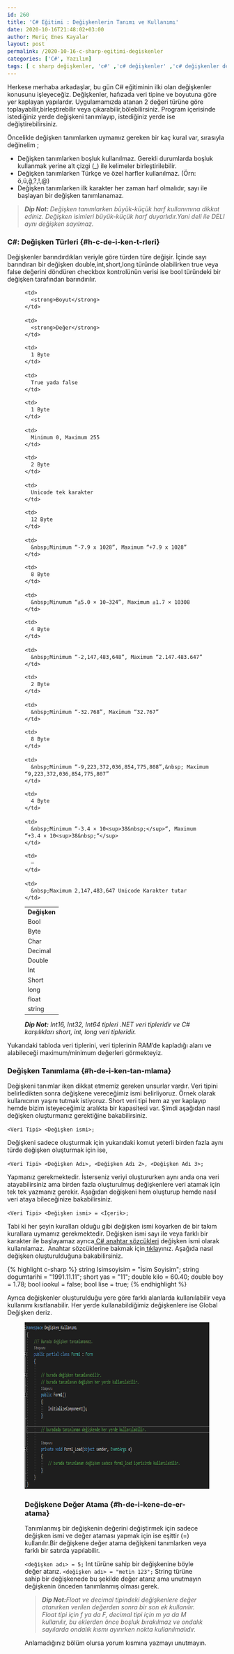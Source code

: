 ```yaml
---
id: 260
title: 'C# Eğitimi : Değişkenlerin Tanımı ve Kullanımı'
date: 2020-10-16T21:48:02+03:00
author: Meriç Enes Kayalar
layout: post
permalink: /2020-10-16-c-sharp-egitimi-degiskenler
categories: ['C#', Yazılım]
tags: [ c sharp değişkenler, 'c#' ,'c# değişkenler' ,'c# değişkenler detaylı anlatım' ,'c# eğitimi' ,yazılım geliştirme]
---
```

 

Herkese merhaba arkadaşlar, bu gün C# eğitiminin ilki olan değişkenler konusunu işleyeceğiz. Değişkenler, hafızada veri tipine ve boyutuna göre yer kaplayan yapılardır. Uygulamamızda atanan 2 değeri türüne göre toplayabilir,birleştirebilir veya çıkarabilir,bölebilirsiniz. Program içerisinde istediğiniz yerde değişkeni tanımlayıp, istediğiniz yerde ise değiştirebilirsiniz.

Öncelikle değişken tanımlarken uymamız gereken bir kaç kural var, sırasıyla değinelim ;

  * Değişken tanımlarken boşluk kullanılmaz. Gerekli durumlarda boşluk kullanmak yerine alt çizgi (_) ile kelimeler birleştirilebilir.
  * Değişken tanımlarken Türkçe ve özel harfler kullanılmaz. (Örn: ö,ü,ğ,?,!,@)
  * Değişken tanımlarken ilk karakter her zaman harf olmalıdır, sayı ile başlayan bir değişken tanımlanamaz.

<blockquote class="wp-block-quote">
  <p>
    <em><strong>Dip Not:&nbsp;</strong>Değişken tanımlarken&nbsp;büyük-küçük harf kullanımına dikkat ediniz. Değişken isimleri büyük-küçük harf duyarlıdır.Yani deli ile DELI aynı değişken sayılmaz.</em>
  </p>
</blockquote>

### C#: **Değişken Türleri** {#h-c-de-i-ken-t-rleri}

Değişkenler barındırdıkları veriyle göre türden türe değişir. İçinde sayı barındıran bir değişken double,int,short,long türünde olabilirken true veya false değerini döndüren&nbsp;checkbox kontrolünün verisi ise bool türündeki bir değişken tarafından barındırılır.<figure class="wp-block-table">

<table>
  <tr>
    <td>
      <strong>Değişken</strong>
    </td>
    
    <td>
      <strong>Boyut</strong>
    </td>
    
    <td>
      <strong>Değer</strong>
    </td>
  </tr>
  
  <tr>
    <td>
      Bool
    </td>
    
    <td>
      1 Byte
    </td>
    
    <td>
      True yada false
    </td>
  </tr>
  
  <tr>
    <td>
      Byte
    </td>
    
    <td>
      1 Byte
    </td>
    
    <td>
      Minimum 0, Maximum 255
    </td>
  </tr>
  
  <tr>
    <td>
      Char
    </td>
    
    <td>
      2 Byte
    </td>
    
    <td>
      Unicode tek karakter
    </td>
  </tr>
  
  <tr>
    <td>
      Decimal
    </td>
    
    <td>
      12 Byte
    </td>
    
    <td>
      &nbsp;Minimum “-7.9 x 1028”, Maximum “+7.9 x 1028”
    </td>
  </tr>
  
  <tr>
    <td>
      Double
    </td>
    
    <td>
      8 Byte
    </td>
    
    <td>
      &nbsp;Minumum “±5.0 × 10−324”, Maximum ±1.7 × 10308
    </td>
  </tr>
  
  <tr>
    <td>
      Int
    </td>
    
    <td>
      4 Byte
    </td>
    
    <td>
      &nbsp;Minimum “-2,147,483,648”, Maximum “2.147.483.647”
    </td>
  </tr>
  
  <tr>
    <td>
      Short
    </td>
    
    <td>
      2 Byte
    </td>
    
    <td>
      &nbsp;Minimum “-32.768”, Maximum “32.767”
    </td>
  </tr>
  
  <tr>
    <td>
      long
    </td>
    
    <td>
      8 Byte
    </td>
    
    <td>
      &nbsp;Minimum “-9,223,372,036,854,775,808”,&nbsp; Maximum “9,223,372,036,854,775,807”
    </td>
  </tr>
  
  <tr>
    <td>
      float
    </td>
    
    <td>
      4 Byte
    </td>
    
    <td>
      &nbsp;Minimum “-3.4 × 10<sup>38&nbsp;</sup>“, Maximum “+3.4 × 10<sup>38&nbsp;“</sup>
    </td>
  </tr>
  
  <tr>
    <td>
      string
    </td>
    
    <td>
      –
    </td>
    
    <td>
      &nbsp;Maximum 2,147,483,647 Unicode Karakter tutar
    </td>
  </tr>
</table><figcaption>

_**Dip Not:**&nbsp;Int16, Int32, Int64 tipleri .NET veri tipleridir ve C# karşılıkları short, int, long veri tipleridir._</figcaption></figure> 

Yukarıdaki tabloda veri tiplerini, veri tiplerinin RAM’de kapladığı alanı ve alabileceği maximum/minimum değerleri görmekteyiz.

### **Değişken Tanımlama** {#h-de-i-ken-tan-mlama}

Değişkeni tanımlar iken dikkat etmemiz gereken unsurlar vardır. Veri tipini belirledikten sonra değişkene vereceğimiz ismi belirliyoruz. Örnek olarak kullanıcının yaşını tutmak istiyoruz. Short veri tipi hem az yer kaplayıp hemde bizim isteyeceğimiz aralıkta bir kapasitesi var. Şimdi aşağıdan nasıl değişken oluşturmanız gerektiğine bakabilirsiniz.

`<Veri Tipi> <Değişken ismi>;`

Değişkeni sadece oluşturmak için yukarıdaki komut yeterli birden fazla aynı türde değişken oluşturmak için ise,

`<Veri Tipi> <Değişken Adı>, <Değişken Adı 2>, <Değişken Adı 3>;`

Yapmanız gerekmektedir. İsterseniz veriyi oluştururken aynı anda ona veri atayabilirsiniz ama birden fazla oluşturulmuş değişkenlere veri atamak için tek tek yazmanız gerekir. Aşağıdan değişkeni hem oluşturup hemde nasıl veri ataya bileceğinize bakabilirsiniz.

`<Veri Tipi> <Değişken ismi> = <İçerik>;`

Tabi ki her şeyin kuralları olduğu gibi değişken ismi koyarken de bir takım kurallara uymamız gerekmektedir. Değişken ismi sayı ile veya farklı bir karakter ile başlayamaz ayrıca[ C# anahtar sözcükleri](https://merich.rocks/url/3ce661) değişken ismi olarak kullanılamaz.  Anahtar sözcüklerine bakmak için[ tıkla](https://merich.rocks/url/3ce661)yınız. Aşağıda nasıl değişken oluşturulduğuna bakabilirsiniz.

{% highlight c-sharp %}
string Isimsoyisim = "İsim Soyisim";
string dogumtarihi = "1991.11.11";
short yas = "11";
double kilo = 60.40;
double boy = 1.78;
bool iookul = false;
bool lise = true;
{% endhighlight %}


Ayrıca değişkenler oluşturulduğu yere göre farklı alanlarda kullanılabilir veya kullanımı kısıtlanabilir. Her yerde kullanabildiğimiz değişkenlere ise Global Değişken deriz.<figure class="wp-block-image size-large is-style-default">

<img loading="lazy" width="725" height="382" src="assets/uploads/2020/11/Screenshot_2-1.png" alt="" class="wp-image-302" /> 

### **Değişkene Değer Atama** {#h-de-i-kene-de-er-atama}

Tanımlanmış bir değişkenin değerini değiştirmek için sadece değişken ismi ve değer ataması yapmak için ise eşittir (=) kullanılır.Bir değişkene değer atama değişkeni tanımlarken veya farklı bir satırda yapılabilir.

`<değişken adı> = 5;`&nbsp;Int türüne sahip bir değişkenine böyle değer atarız.&nbsp;`<değişken adı> = "metin 123";`&nbsp;String türüne sahip bir değişkenede bu şekilde değer atarız ama unutmayın değişkenin önceden tanımlanmış olması gerek.

<blockquote class="wp-block-quote">
  <p>
    <strong><em>Dip Not:</em></strong><em>Float ve decimal tipindeki değişkenlere değer atanırken verilen değerden sonra bir son ek kullanılır. Float tipi için f ya da F, decimal tipi için m ya da M kullanılır, bu eklerden önce boşluk bırakılmaz ve&nbsp;ondalık sayılarda ondalık kısmı ayırırken nokta kullanılmalıdır.</em>
  </p>
</blockquote>

Anlamadığınız bölüm olursa yorum kısmına yazmayı unutmayın.